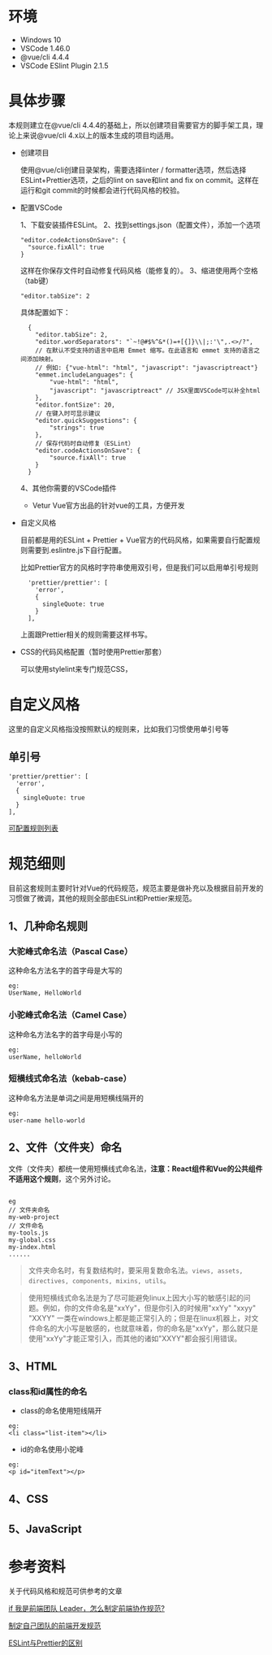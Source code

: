 # 环境

- Windows 10
- VSCode 1.46.0
- @vue/cli 4.4.4
- VSCode ESlint Plugin 2.1.5

# 具体步骤
本规则建立在@vue/cli 4.4.4的基础上，所以创建项目需要官方的脚手架工具，理论上来说@vue/cli 4.x以上的版本生成的项目均适用。

- 创建项目

  使用@vue/cli创建目录架构，需要选择linter / formatter选项，然后选择ESLint+Prettier选项，之后的lint on save和lint and fix on commit。这样在运行和git commit的时候都会进行代码风格的校验。

- 配置VSCode

  1、下载安装插件ESLint。
  2、找到settings.json（配置文件），添加一个选项
  ```
  "editor.codeActionsOnSave": {
    "source.fixAll": true
  }
  ```
  这样在你保存文件时自动修复代码风格（能修复的）。
  3、缩进使用两个空格（tab键）
  ```
  "editor.tabSize": 2
  ```

  具体配置如下：
  ```
    {
      "editor.tabSize": 2,
      "editor.wordSeparators": "`~!@#$%^&*()=+[{]}\\|;:'\",.<>/?",
      // 在默认不受支持的语言中启用 Emmet 缩写。在此语言和 emmet 支持的语言之间添加映射。 
      // 例如: {"vue-html": "html", "javascript": "javascriptreact"}
      "emmet.includeLanguages": {
          "vue-html": "html",
          "javascript": "javascriptreact" // JSX里面VSCode可以补全html
      },
      "editor.fontSize": 20,
      // 在键入时可显示建议
      "editor.quickSuggestions": {
          "strings": true
      },
      // 保存代码时自动修复（ESLint）
      "editor.codeActionsOnSave": {
          "source.fixAll": true
      }
    }
  ```

  4、其他你需要的VSCode插件

  - Vetur Vue官方出品的针对vue的工具，方便开发

- 自定义风格

  目前都是用的ESLint + Prettier + Vue官方的代码风格，如果需要自行配置规则需要到.eslintre.js下自行配置。

  比如Prettier官方的风格时字符串使用双引号，但是我们可以启用单引号规则
  ```
    'prettier/prettier': [
      'error',
      {
        singleQuote: true
      }
    ],
  ```
  上面跟Prettier相关的规则需要这样书写。

- CSS的代码风格配置（暂时使用Prettier那套）

  可以使用stylelint来专门规范CSS，

# 自定义风格

这里的自定义风格指没按照默认的规则来，比如我们习惯使用单引号等

## 单引号

```
'prettier/prettier': [
  'error',
  {
    singleQuote: true
  }
],
```

[可配置规则列表](https://prettier.io/docs/en/options.html)

# 规范细则
目前这套规则主要时针对Vue的代码规范，规范主要是做补充以及根据目前开发的习惯做了微调，其他的规则全部由ESLint和Prettier来规范。

## 1、几种命名规则
### 大驼峰式命名法（Pascal Case）
这种命名方法名字的首字母是大写的
```
eg:
UserName, HelloWorld
```
### 小驼峰式命名法（Camel Case）
这种命名方法名字的首字母是小写的
```
eg:
userName, helloWorld
```
### 短横线式命名法（kebab-case）
这种命名方法是单词之间是用短横线隔开的
```
eg:
user-name hello-world
```

## 2、文件（文件夹）命名

文件（文件夹）都统一使用短横线式命名法，**注意：React组件和Vue的公共组件不适用这个规则**，这个另外讨论。

```

eg
// 文件夹命名
my-web-project
// 文件命名
my-tools.js
my-global.css
my-index.html
......

```

> 文件夹命名时，有复数结构时，要采用复数命名法。`views, assets, directives, components, mixins, utils`。

> 使用短横线式命名法是为了尽可能避免linux上因大小写的敏感引起的问题。例如，你的文件命名是"xxYy"，但是你引入的时候用"xxYy" "xxyy" "XXYY" 一类在windows上都是能正常引入的；但是在linux机器上，对文件命名的大小写是敏感的，也就意味着，你的命名是"xxYy"，那么就只是使用"xxYy"才能正常引入，而其他的诸如"XXYY"都会报引用错误。

## 3、HTML
### class和id属性的命名
- class的命名使用短线隔开
```
eg:
<li class="list-item"></li>
```

- id的命名使用小驼峰
```
eg:
<p id="itemText"></p>
```

## 4、CSS

## 5、JavaScript

# 参考资料

关于代码风格和规范可供参考的文章

[if 我是前端团队 Leader，怎么制定前端协作规范?](https://juejin.im/post/5d3a7134f265da1b5d57f1ed)

[制定自己团队的前端开发规范](https://juejin.im/post/5d300e0fe51d4577407b1dff)

[ESLint与Prettier的区别](https://zhuanlan.zhihu.com/p/80574300)